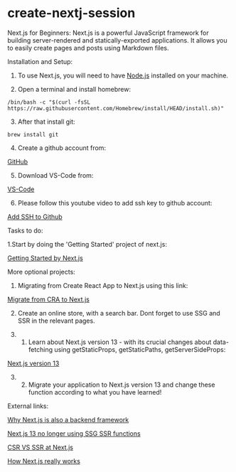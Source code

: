 # create-nextj-session

Next.js for Beginners:
Next.js is a powerful JavaScript framework for building server-rendered and statically-exported applications.
It allows you to easily create pages and posts using Markdown files.

Installation and Setup:

1. To use Next.js, you will need to have [Node.js](https://nodejs.org/en/) installed on your machine.

2. Open a terminal and install homebrew:

```/bin/bash -c "$(curl -fsSL https://raw.githubusercontent.com/Homebrew/install/HEAD/install.sh)"```

3. After that install git:

```brew install git```

4. Create a github account from:

[GitHub](https://github.com/)

5. Download VS-Code from:

[VS-Code](https://code.visualstudio.com/download)

6. Please follow this youtube video to add ssh key to github account:

[Add SSH to Github](https://www.youtube.com/watch?v=nZYJKXXMvkM)


Tasks to do:

1.Start by doing the 'Getting Started' project of next.js:

[Getting Started by Next.js](https://nextjs.org/learn/basics/create-nextjs-app)

More optional projects:

1. Migrating from Create React App to Next.js using this link:

[Migrate from CRA to Next.js](https://nextjs.org/docs/migrating/from-create-react-app)

2. Create an online store, with a search bar. Dont forget to use SSG and SSR in the relevant pages.

3. 1. Learn about Next.js version 13 - with its crucial changes about data-fetching using getStaticProps, getStaticPaths, getServerSideProps:

[Next.js version 13](https://nextjs.org/blog/next-13)

3. 2. Migrate your application to Next.js version 13 and change these function according to what you have learned!


  
External links:

[Why Next.js is also a backend framework](https://www.youtube.com/watch?v=W4UhNo3HAMw)

[Next.js 13 no longer using SSG SSR functions](https://www.youtube.com/watch?v=g0Jc5D6tiCo)

[CSR VS SSR at Next.js](https://www.youtube.com/watch?v=f1rF9YKm1Ms)

[How Next.js really works](https://www.youtube.com/watch?v=d2yNsZd5PMs)

